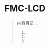 <!--
 * @Date: 2024-06-06
 * @LastEditors: GoKo-Son626
 * @LastEditTime: 2024-07-13
 * @FilePath: \STM32_Study\入门篇\10.FMC\FMC-LCD.md
 * @Description: 该模板为所有笔记模板
-->

# FMC-LCD

> 内容目录：
> 
>       1. 
>       2. 
>       3. 
